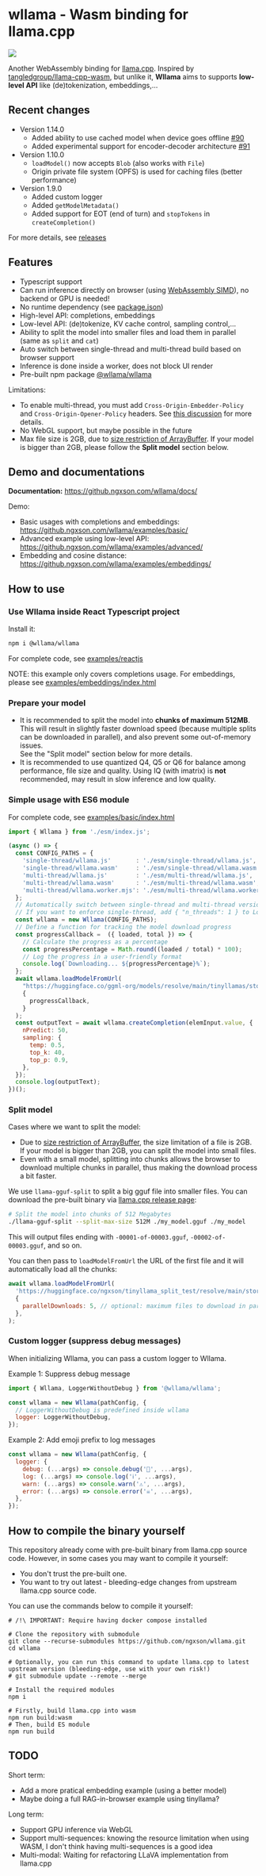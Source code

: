# wllama - Wasm binding for llama.cpp

![](./README_banner.png)

Another WebAssembly binding for [llama.cpp](https://github.com/ggerganov/llama.cpp). Inspired by [tangledgroup/llama-cpp-wasm](https://github.com/tangledgroup/llama-cpp-wasm), but unlike it, **Wllama** aims to supports **low-level API** like (de)tokenization, embeddings,...

## Recent changes

- Version 1.14.0
  - Added ability to use cached model when device goes offline [#90](https://github.com/ngxson/wllama/pull/90)
  - Added experimental support for encoder-decoder architecture [#91](https://github.com/ngxson/wllama/pull/91)
- Version 1.10.0
  - `loadModel()` now accepts `Blob` (also works with `File`)
  - Origin private file system (OPFS) is used for caching files (better performance)
- Version 1.9.0
  - Added custom logger
  - Added `getModelMetadata()`
  - Added support for EOT (end of turn) and `stopTokens` in `createCompletion()`

For more details, see [releases](https://github.com/ngxson/wllama/releases)

## Features

- Typescript support
- Can run inference directly on browser (using [WebAssembly SIMD](https://emscripten.org/docs/porting/simd.html)), no backend or GPU is needed!
- No runtime dependency (see [package.json](./package.json))
- High-level API: completions, embeddings
- Low-level API: (de)tokenize, KV cache control, sampling control,...
- Ability to split the model into smaller files and load them in parallel (same as `split` and `cat`)
- Auto switch between single-thread and multi-thread build based on browser support
- Inference is done inside a worker, does not block UI render
- Pre-built npm package [@wllama/wllama](https://www.npmjs.com/package/@wllama/wllama)

Limitations:
- To enable multi-thread, you must add `Cross-Origin-Embedder-Policy` and `Cross-Origin-Opener-Policy` headers. See [this discussion](https://github.com/ffmpegwasm/ffmpeg.wasm/issues/106#issuecomment-913450724) for more details.
- No WebGL support, but maybe possible in the future
- Max file size is 2GB, due to [size restriction of ArrayBuffer](https://stackoverflow.com/questions/17823225/do-arraybuffers-have-a-maximum-length). If your model is bigger than 2GB, please follow the **Split model** section below.

## Demo and documentations

**Documentation:** https://github.ngxson.com/wllama/docs/

Demo:
- Basic usages with completions and embeddings: https://github.ngxson.com/wllama/examples/basic/
- Advanced example using low-level API: https://github.ngxson.com/wllama/examples/advanced/
- Embedding and cosine distance: https://github.ngxson.com/wllama/examples/embeddings/

## How to use

### Use Wllama inside React Typescript project

Install it:

```bash
npm i @wllama/wllama
```

For complete code, see [examples/reactjs](./examples/reactjs)

NOTE: this example only covers completions usage. For embeddings, please see [examples/embeddings/index.html](./examples/embeddings/index.html)

### Prepare your model

- It is recommended to split the model into **chunks of maximum 512MB**. This will result in slightly faster download speed (because multiple splits can be downloaded in parallel), and also prevent some out-of-memory issues.  
  See the "Split model" section below for more details.
- It is recommended to use quantized Q4, Q5 or Q6 for balance among performance, file size and quality. Using IQ (with imatrix) is **not** recommended, may result in slow inference and low quality.

### Simple usage with ES6 module

For complete code, see [examples/basic/index.html](./examples/basic/index.html)

```javascript
import { Wllama } from './esm/index.js';

(async () => {
  const CONFIG_PATHS = {
    'single-thread/wllama.js'       : './esm/single-thread/wllama.js',
    'single-thread/wllama.wasm'     : './esm/single-thread/wllama.wasm',
    'multi-thread/wllama.js'        : './esm/multi-thread/wllama.js',
    'multi-thread/wllama.wasm'      : './esm/multi-thread/wllama.wasm',
    'multi-thread/wllama.worker.mjs': './esm/multi-thread/wllama.worker.mjs',
  };
  // Automatically switch between single-thread and multi-thread version based on browser support
  // If you want to enforce single-thread, add { "n_threads": 1 } to LoadModelConfig
  const wllama = new Wllama(CONFIG_PATHS);
  // Define a function for tracking the model download progress
  const progressCallback =  ({ loaded, total }) => {
    // Calculate the progress as a percentage
    const progressPercentage = Math.round((loaded / total) * 100);
    // Log the progress in a user-friendly format
    console.log(`Downloading... ${progressPercentage}%`);
  };
  await wllama.loadModelFromUrl(
    "https://huggingface.co/ggml-org/models/resolve/main/tinyllamas/stories260K.gguf",
    {
      progressCallback,
    }
  );
  const outputText = await wllama.createCompletion(elemInput.value, {
    nPredict: 50,
    sampling: {
      temp: 0.5,
      top_k: 40,
      top_p: 0.9,
    },
  });
  console.log(outputText);
})();
```

### Split model

Cases where we want to split the model:
- Due to [size restriction of ArrayBuffer](https://stackoverflow.com/questions/17823225/do-arraybuffers-have-a-maximum-length), the size limitation of a file is 2GB. If your model is bigger than 2GB, you can split the model into small files.
- Even with a small model, splitting into chunks allows the browser to download multiple chunks in parallel, thus making the download process a bit faster.

We use `llama-gguf-split` to split a big gguf file into smaller files. You can download the pre-built binary via [llama.cpp release page](https://github.com/ggerganov/llama.cpp/releases):

```bash
# Split the model into chunks of 512 Megabytes
./llama-gguf-split --split-max-size 512M ./my_model.gguf ./my_model
```

This will output files ending with `-00001-of-00003.gguf`, `-00002-of-00003.gguf`, and so on.

You can then pass to `loadModelFromUrl` the URL of the first file and it will automatically load all the chunks:

```js
await wllama.loadModelFromUrl(
  'https://huggingface.co/ngxson/tinyllama_split_test/resolve/main/stories15M-q8_0-00001-of-00003.gguf',
  {
    parallelDownloads: 5, // optional: maximum files to download in parallel (default: 3)
  },
);
```

### Custom logger (suppress debug messages)

When initializing Wllama, you can pass a custom logger to Wllama.

Example 1: Suppress debug message

```js
import { Wllama, LoggerWithoutDebug } from '@wllama/wllama';

const wllama = new Wllama(pathConfig, {
  // LoggerWithoutDebug is predefined inside wllama
  logger: LoggerWithoutDebug,
});
```

Example 2: Add emoji prefix to log messages

```js
const wllama = new Wllama(pathConfig, {
  logger: {
    debug: (...args) => console.debug('🔧', ...args),
    log: (...args) => console.log('ℹ️', ...args),
    warn: (...args) => console.warn('⚠️', ...args),
    error: (...args) => console.error('☠️', ...args),
  },
});
```

## How to compile the binary yourself

This repository already come with pre-built binary from llama.cpp source code. However, in some cases you may want to compile it yourself:
- You don't trust the pre-built one.
- You want to try out latest - bleeding-edge changes from upstream llama.cpp source code.

You can use the commands below to compile it yourself:

```shell
# /!\ IMPORTANT: Require having docker compose installed

# Clone the repository with submodule
git clone --recurse-submodules https://github.com/ngxson/wllama.git
cd wllama

# Optionally, you can run this command to update llama.cpp to latest upstream version (bleeding-edge, use with your own risk!)
# git submodule update --remote --merge

# Install the required modules
npm i

# Firstly, build llama.cpp into wasm
npm run build:wasm
# Then, build ES module
npm run build
```

## TODO

Short term:
- Add a more pratical embedding example (using a better model)
- Maybe doing a full RAG-in-browser example using tinyllama?

Long term:
- Support GPU inference via WebGL
- Support multi-sequences: knowing the resource limitation when using WASM, I don't think having multi-sequences is a good idea
- Multi-modal: Waiting for refactoring LLaVA implementation from llama.cpp
